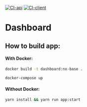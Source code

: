 [![CI-api](https://github.com/EpitechPromo2024/B-DEV-500-MPL-5-1-dashboard-clement.bolin/actions/workflows/ci-api.yml/badge.svg)](https://github.com/EpitechPromo2024/B-DEV-500-MPL-5-1-dashboard-clement.bolin/actions/workflows/ci-api.yml)
[![CI-client](https://github.com/EpitechPromo2024/B-DEV-500-MPL-5-1-dashboard-clement.bolin/actions/workflows/ci-client.yml/badge.svg)](https://github.com/EpitechPromo2024/B-DEV-500-MPL-5-1-dashboard-clement.bolin/actions/workflows/ci-client.yml)
# Dashboard

## How to build app:

#### With Docker:

```sh
docker build -t dashboard:nx-base .
```

```sh
docker-compose up
```

#### Without Docker:

```sh
yarn install && yarn run app:start
